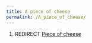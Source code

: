 ```yaml
---
title: A piece of cheese
permalink: /A_piece_of_cheese/
---
```


1.  REDIRECT [Piece of cheese](Piece_of_cheese "wikilink")